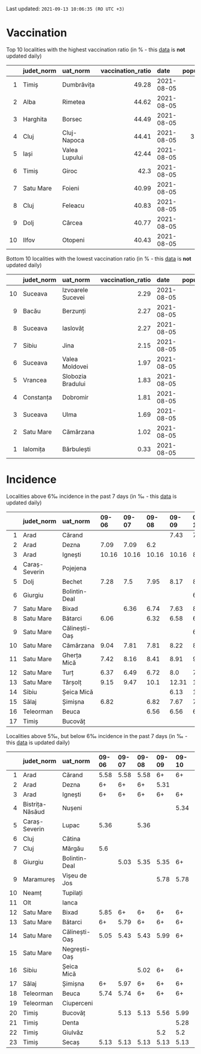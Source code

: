 Last updated: `2021-09-13 10:06:35 (RO UTC +3)`  
# Vaccination  
Top 10 localities with the highest vaccination ratio (in % - this [data](https://vaccinare-covid.gov.ro/situatia-vaccinarii-in-romania/) is **not** updated daily)  
  
|    | judet_norm   | uat_norm      |   vaccination_ratio | date       |   population |   dose_1 |
|---:|:-------------|:--------------|--------------------:|:-----------|-------------:|---------:|
|  1 | Timiș        | Dumbrăvița    |               49.28 | 2021-08-05 |        14668 |     7228 |
|  2 | Alba         | Rimetea       |               44.62 | 2021-08-05 |         1013 |      452 |
|  3 | Harghita     | Borsec        |               44.49 | 2021-08-05 |         2675 |     1190 |
|  4 | Cluj         | Cluj-Napoca   |               44.41 | 2021-08-05 |       327272 |   145341 |
|  5 | Iași         | Valea Lupului |               42.44 | 2021-08-05 |        10086 |     4280 |
|  6 | Timiș        | Giroc         |               42.3  | 2021-08-05 |        17954 |     7595 |
|  7 | Satu Mare    | Foieni        |               40.99 | 2021-08-05 |         1932 |      792 |
|  8 | Cluj         | Feleacu       |               40.83 | 2021-08-05 |         4134 |     1688 |
|  9 | Dolj         | Cârcea        |               40.77 | 2021-08-05 |         2838 |     1157 |
| 10 | Ilfov        | Otopeni       |               40.43 | 2021-08-05 |        18314 |     7404 |
  
Bottom 10 localities with the lowest vaccination ratio (in % - this [data](https://vaccinare-covid.gov.ro/situatia-vaccinarii-in-romania/) is **not** updated daily)  
  
|    | judet_norm   | uat_norm          |   vaccination_ratio | date       |   population |   dose_1 |
|---:|:-------------|:------------------|--------------------:|:-----------|-------------:|---------:|
| 10 | Suceava      | Izvoarele Sucevei |                2.29 | 2021-08-05 |         2143 |       49 |
|  9 | Bacău        | Berzunți          |                2.27 | 2021-08-05 |         5279 |      120 |
|  8 | Suceava      | Iaslovăț          |                2.27 | 2021-08-05 |         4721 |      107 |
|  7 | Sibiu        | Jina              |                2.15 | 2021-08-05 |         3671 |       79 |
|  6 | Suceava      | Valea Moldovei    |                1.97 | 2021-08-05 |         4680 |       92 |
|  5 | Vrancea      | Slobozia Bradului |                1.83 | 2021-08-05 |         8807 |      161 |
|  4 | Constanța    | Dobromir          |                1.81 | 2021-08-05 |         3702 |       67 |
|  3 | Suceava      | Ulma              |                1.69 | 2021-08-05 |         2242 |       38 |
|  2 | Satu Mare    | Cămărzana         |                1.02 | 2021-08-05 |         2346 |       24 |
|  1 | Ialomița     | Bărbulești        |                0.33 | 2021-08-05 |         7599 |       25 |
  
# Incidence  
Localities above 6‰ incidence in the past 7 days (in ‰ - this [data](https://data.gov.ro/dataset/transparenta-covid) is updated daily)  
  
|    | judet_norm    | uat_norm      | 09-06   | 09-07   | 09-08   | 09-09   | 09-10   | 09-11   | 09-12   |
|---:|:--------------|:--------------|:--------|:--------|:--------|:--------|:--------|:--------|:--------|
|  1 | Arad          | Cărand        |         |         |         | 7.43    | 7.43    | 7.43    | 7.43    |
|  2 | Arad          | Dezna         | 7.09    | 7.09    | 6.2     |         |         |         |         |
|  3 | Arad          | Ignești       | 10.16   | 10.16   | 10.16   | 10.16   | 8.71    | 8.71    |         |
|  4 | Caraș-Severin | Pojejena      |         |         |         |         |         | 6.89    | 6.89    |
|  5 | Dolj          | Bechet        | 7.28    | 7.5     | 7.95    | 8.17    | 8.61    | 8.83    | 8.17    |
|  6 | Giurgiu       | Bolintin-Deal |         |         |         |         | 6.0     | 6.16    |         |
|  7 | Satu Mare     | Bixad         |         | 6.36    | 6.74    | 7.63    | 8.02    | 7.63    | 7.89    |
|  8 | Satu Mare     | Bătarci       | 6.06    |         | 6.32    | 6.58    | 6.85    | 6.58    | 6.32    |
|  9 | Satu Mare     | Călinești-Oaș |         |         |         |         | 6.18    | 6.55    | 6.74    |
| 10 | Satu Mare     | Cămărzana     | 9.04    | 7.81    | 7.81    | 8.22    | 8.22    | 8.22    | 6.98    |
| 11 | Satu Mare     | Gherța Mică   | 7.42    | 8.16    | 8.41    | 8.91    | 9.4     | 9.65    | 10.39   |
| 12 | Satu Mare     | Turț          | 6.37    | 6.49    | 6.72    | 8.0     | 7.88    | 8.23    | 8.58    |
| 13 | Satu Mare     | Târșolț       | 9.15    | 9.47    | 10.1    | 12.31   | 13.57   | 14.52   | 14.83   |
| 14 | Sibiu         | Șeica Mică    |         |         |         | 6.13    | 10.6    | 11.15   | 11.71   |
| 15 | Sălaj         | Șimișna       | 6.82    |         | 6.82    | 7.67    | 7.67    | 7.67    | 7.67    |
| 16 | Teleorman     | Beuca         |         |         | 6.56    | 6.56    | 6.56    | 6.56    | 6.56    |
| 17 | Timiș         | Bucovăț       |         |         |         |         |         | 7.27    | 7.27    |
  
Localities above 5‰, but below 6‰ incidence in the past 7 days (in ‰ - this [data](https://data.gov.ro/dataset/transparenta-covid) is updated daily)  
  
|    | judet_norm      | uat_norm      | 09-06   | 09-07   | 09-08   | 09-09   | 09-10   | 09-11   | 09-12   |
|---:|:----------------|:--------------|:--------|:--------|:--------|:--------|:--------|:--------|:--------|
|  1 | Arad            | Cărand        | 5.58    | 5.58    | 5.58    | 6+      | 6+      | 6+      | 6+      |
|  2 | Arad            | Dezna         | 6+      | 6+      | 6+      | 5.31    |         |         |         |
|  3 | Arad            | Ignești       | 6+      | 6+      | 6+      | 6+      | 6+      | 6+      | 5.81    |
|  4 | Bistrița-Năsăud | Nușeni        |         |         |         |         | 5.34    | 5.34    | 5.7     |
|  5 | Caraș-Severin   | Lupac         | 5.36    |         | 5.36    |         |         |         |         |
|  6 | Cluj            | Cătina        |         |         |         |         |         | 5.98    | 5.98    |
|  7 | Cluj            | Mărgău        | 5.6     |         |         |         |         |         |         |
|  8 | Giurgiu         | Bolintin-Deal |         | 5.03    | 5.35    | 5.35    | 6+      | 6+      | 5.68    |
|  9 | Maramureș       | Vișeu de Jos  |         |         |         | 5.78    | 5.78    |         | 5.19    |
| 10 | Neamț           | Tupilați      |         |         |         |         |         | 5.18    | 5.18    |
| 11 | Olt             | Ianca         |         |         |         |         |         | 5.22    | 5.22    |
| 12 | Satu Mare       | Bixad         | 5.85    | 6+      | 6+      | 6+      | 6+      | 6+      | 6+      |
| 13 | Satu Mare       | Bătarci       | 6+      | 5.79    | 6+      | 6+      | 6+      | 6+      | 6+      |
| 14 | Satu Mare       | Călinești-Oaș | 5.05    | 5.43    | 5.43    | 5.99    | 6+      | 6+      | 6+      |
| 15 | Satu Mare       | Negrești-Oaș  |         |         |         |         |         | 5.03    | 5.15    |
| 16 | Sibiu           | Șeica Mică    |         |         | 5.02    | 6+      | 6+      | 6+      | 6+      |
| 17 | Sălaj           | Șimișna       | 6+      | 5.97    | 6+      | 6+      | 6+      | 6+      | 6+      |
| 18 | Teleorman       | Beuca         | 5.74    | 5.74    | 6+      | 6+      | 6+      | 6+      | 6+      |
| 19 | Teleorman       | Ciuperceni    |         |         |         |         |         |         | 5.08    |
| 20 | Timiș           | Bucovăț       |         | 5.13    | 5.13    | 5.56    | 5.99    | 6+      | 6+      |
| 21 | Timiș           | Denta         |         |         |         |         | 5.28    | 5.28    |         |
| 22 | Timiș           | Giulvăz       |         |         |         | 5.2     | 5.2     | 5.51    | 5.2     |
| 23 | Timiș           | Secaș         | 5.13    | 5.13    | 5.13    | 5.13    | 5.13    | 5.13    | 5.13    |